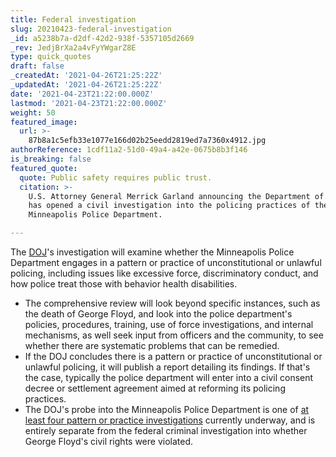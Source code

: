 ```yaml
---
title: Federal investigation
slug: 20210423-federal-investigation
_id: a5238b7a-d2df-42d2-938f-5357105d2669
_rev: JedjBrXa2a4vFyYWgarZ8E
type: quick_quotes
draft: false
_createdAt: '2021-04-26T21:25:22Z'
_updatedAt: '2021-04-26T21:25:22Z'
date: '2021-04-23T21:22:00.000Z'
lastmod: '2021-04-23T21:22:00.000Z'
weight: 50
featured_image:
  url: >-
    87b8a1c5efb33e1077e166d02b25eedd2819ed7a7360x4912.jpg
authorReference: 1cdf11a2-51d0-49a4-a42e-0675b8b3f146
is_breaking: false
featured_quote:
  quote: Public safety requires public trust.
  citation: >-
    U.S. Attorney General Merrick Garland announcing the Department of Justice
    has opened a civil investigation into the policing practices of the
    Minneapolis Police Department.

---
```

The [DOJ](https://www.c-span.org/video/?511118-1/attorney-general-garland-announces-investigation-minneapolis-police-department-practices)'s investigation will examine whether the Minneapolis Police Department engages in a pattern or practice of unconstitutional or unlawful policing, including issues like excessive force, discriminatory conduct, and how police treat those with behavior health disabilities.

* The comprehensive review will look beyond specific instances, such as the death of George Floyd, and look into the police department's policies, procedures, training, use of force investigations, and internal mechanisms, as well seek input from officers and the community, to see whether there are systematic problems that can be remedied.
* If the DOJ concludes there is a pattern or practice of unconstitutional or unlawful policing, it will publish a report detailing its findings. If that's the case, typically the police department will enter into a civil consent decree or settlement agreement aimed at reforming its policing practices.
* The DOJ's probe into the Minneapolis Police Department is one of [at least four pattern or practice investigations](https://abcnews.go.com/Politics/ag-garland-announce-federal-probe-policing-practices-minneapolis/story?id=77213763) currently underway, and is entirely separate from the federal criminal investigation into whether George Floyd's civil rights were violated.